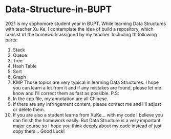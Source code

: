 # Data-Structure-in-BUPT
2021 is my sophomore student year in BUPT. While learning Data Structures with teacher Xu Ke, I contemplate the idea of build a repository, which consist of the homework assigned by my teacher. Including th following parts:
1. Stack
2. Queue
3. Tree
4. Hash Table
5. Sort
6. Graph
7. KMP
Those topics are very typical in learning Data Structures. I hope you can learn a lot from it and if any mistakes are found, please let me know and I'll correct them as fast as possible. 
P.S:
1. In the cpp file, my annotation are all Chinese.
2. If there are any infringement content, please contact me and I'll adjust or delete them.
3. If you are also a student learns from XuKe... with my code I believe you can finish the homework easily. But Data Structure is a very important major course so I hope you think deeply about my code instead of just copy them... Good Luck!
